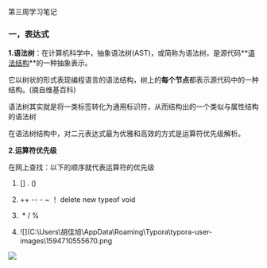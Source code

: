第三周学习笔记

### 一，表达式

**1.语法树**：在计算机科学中，抽象语法树(AST)，或简称为语法树，是源代码**<u>语法结构</u>**的一种抽象表示。

它以树状的形式表现编程语言的语法结构，树上的**每个节点**都表示源代码中的一种结构。(摘自维基百科)

​	语法树其实就是将一类标签转化为通用标识符，从而结构出的一个类似与属性结构的语法树

​	在语法树结构中，对二元表达式最为优雅和高效的方式是运算符优先级解析。

**2.运算符优先级**

在网上查找：以下的顺序就代表运算符的优先级

1.    []   .    ()    
2.    ++    --    -   ~    ！ delete   new    typeof    void    
3. ​    *    /    %

4. ![](C:\Users\胡佳旭\AppData\Roaming\Typora\typora-user-images\1594710555670.png

![](C:\Users\胡佳旭\AppData\Roaming\Typora\typora-user-images\1594710555670.png)

